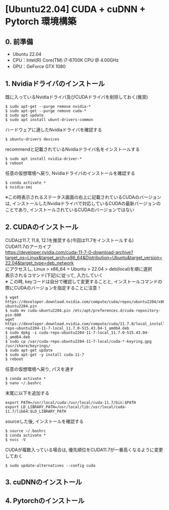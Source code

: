 # [Ubuntu22.04] CUDA + cuDNN + Pytorch 環境構築

## 0. 前準備
- Ubuntu 22.04  
- CPU：Intel(R) Core(TM) i7-6700K CPU @ 4.00GHz  
- GPU：GeForce GTX 1080  

## 1. Nvidiaドライバのインストール
既に入っているNvidiaドライバ及びCUDAドライバを削除しておく(推奨)  
```
$ sudo apt-get --purge remove nvidia-*
$ sudo apt-get --purge remove cuda-*
$ sudo apt update
$ sudo apt install ubunt-drivers-common
```
ハードウェアに適したNvidiaドライバを確認する  
```
$ ubuntu-drivers devices
```
recommendと記載されているNvidiaドライバ名をインストールする  
```
$ sudo apt install nvidia-driver-*
$ reboot
```
任意の仮想環境へ戻り, Nvidiaドライバのインストールを確認する  
```
$ conda activate *
$ nvidia-smi
```
※この時表示されるステータス画面の右上に記載されているCUDAのバージョンは, インストールしたNvidiaドライバで対応しているCUDAの最新バージョンのことであり, インストールされているCUDAのバージョンではない  
## 2. CUDAのインストール
CUDAは11.7, 11.8, 12.1を推奨する(今回は11.7をインストールする)  
CUDA11.7のアーカイブ  
https://developer.nvidia.com/cuda-11-7-0-download-archive?target_os=Linux&target_arch=x86_64&Distribution=Ubuntu&target_version=22.04&target_type=deb_network  
にアクセスし, Linux > x86_64 > Ubuntu > 22.04 > deb(local)を順に選択  
表示されるコマンド(下記)に従って, 入力していく  
※ この時, keyコードは自分で確認して変更することと, インストールコマンドの際にCUDAのバージョンを指定することに注意！  
```
$ wget https://developer.download.nvidia.com/compute/cuda/repos/ubuntu2204/x86_64/cuda-ubuntu2204.pin
$ sudo mv cuda-ubuntu2204.pin /etc/apt/preferences.d/cuda-repository-pin-600
wget https://developer.download.nvidia.com/compute/cuda/11.7.0/local_installers/cuda-repo-ubuntu2204-11-7-local_11.7.0-515.43.04-1_amd64.deb
$ sudo dpkg -i cuda-repo-ubuntu2204-11-7-local_11.7.0-515.43.04-1_amd64.deb
$ sudo cp /var/cuda-repo-ubuntu2204-11-7-local/cuda-*-keyring.gpg /usr/share/keyrings/
$ sudo apt-get update
$ sudo apt-get -y install cuda-11-7
$ reboot
```
任意の仮想環境へ戻り, パスを通す    
```
$ conda activate *
$ nano ~/.bashrc
```
末尾に以下を追加する  
```
export PATH=/usr/local/cuda:/usr/local/cuda-11.7/bin:$PATH
export LD_LIBRARY_PATH=/usr/local/lib:/usr/local/cuda-11.7/lib64:$LD_LIBRARY_PATH
```
sourceした後, インストールを確認する  
```
$ source ~/.bashrc
$ conda activate *
$ nvcc -V
```
CUDAが複数入っている場合は, 優先順位をCUDA11.7が一番高くなるように変更しておく  
```
$ sudo update-alternatives --config cuda
```
## 3. cuDNNのインストール

## 4. Pytorchのインストール
